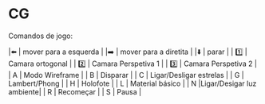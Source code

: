 # CG

Comandos de jogo:

  |:arrow_left:  |  mover para a esquerda   |
  |:arrow_right: |  mover para a diretita   |
  |:arrow_down:  |         parar            |
  |    :one:     |    Camara ortogonal      |
  |    :two:     |   Camara Perspetiva 1    |
  |   :three:    |   Camara Perspetiva 2    |
  |      A       |     Modo Wireframe       |
  |      B       |         Disparar         |
  |      C       |  Ligar/Desligar estrelas |
  |      G       |      Lambert/Phong       |
  |      H       |        Holofote          |
  |      L       |    Material básico       |
  |      N       |Ligar/Desigar luz ambiente|
  |      R       |       Recomeçar          |
  |      S       |         Pausa            |
